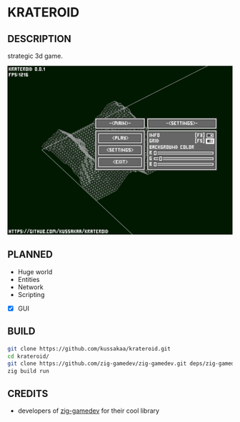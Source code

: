 # KRATEROID

## DESCRIPTION

strategic 3d game.

![Главное меню](screenshot.png)

## PLANNED

- Huge world  
- Entities  
- Network 
- Scripting 
- [x] GUI 

## BUILD

```bash
git clone https://github.com/kussakaa/krateroid.git
cd krateroid/
git clone https://github.com/zig-gamedev/zig-gamedev.git deps/zig-gamedev/
zig build run

```

## CREDITS
- developers of [zig-gamedev](https://github.com/michal-z/zig-gamedev) for their cool library 